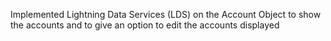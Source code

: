 Implemented Lightning Data Services (LDS) on the Account Object to show the accounts 
and to give an option to edit the accounts displayed

